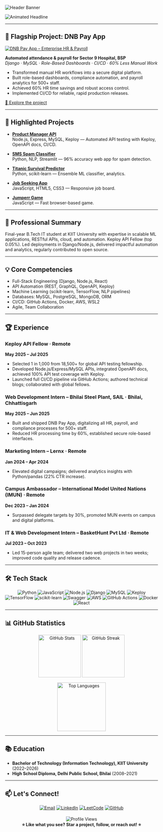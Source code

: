![Header Banner](https://capsule-render.vercel.app/api?type=waving&color=0:24c6dc,100:5433ff&height=190&section=header&text=Piyush%20Kumar%20Tiwari&fontSize=38&fontAlign=50&fontColor=191970)

![Animated Headline](https://readme-typing-svg.demolab.com?font=Fira+Code&size=25&pause=1000&color=24c6dc&width=900&center=true&vCenter=true&lines=AI%2FML+Enthusiast+%7C+Full-Stack+Developer+%7C+Keploy+API+Fellow;Delivering+Enterprise+Applications+and+Automation;Passionate+about+Real+Business+Impact+and+Open+Source)

---

## 🚩 Flagship Project: DNB Pay App

[![DNB Pay App – Enterprise HR & Payroll](https://img.shields.io/badge/DNB%20Pay%20App–Enterprise%20HR%20%26%20Payroll-24c6dc?style=for-the-badge&logo=django&logoColor=white)](https://github.com/stealthinator45/DNB-pay-system)


**Automated attendance & payroll for Sector 9 Hospital, BSP**  
_Django · MySQL · Role-Based Dashboards · CI/CD · 60% Less Manual Work_

- Transformed manual HR workflows into a secure digital platform.
- Built role-based dashboards, compliance automation, and payroll analytics for 500+ staff.
- Achieved 60% HR time savings and robust access control.
- Implemented CI/CD for reliable, rapid production releases.

[🌟 Explore the project](https://github.com/stealthinator45/DNB-pay-system)

---

## 🌟 Highlighted Projects

- **[Product Manager API](https://github.com/stealthinator45/product-manager-api)**  
  Node.js, Express, MySQL, Keploy — Automated API testing with Keploy, OpenAPI docs, CI/CD.

- **[SMS Spam Classifier](https://github.com/stealthinator45/SMS-spam-classifier)**  
  Python, NLP, Streamlit — 96% accuracy web app for spam detection.

- **[Titanic Survival Predictor](https://github.com/stealthinator45/Titanic-Survival-Prediction)**  
  Python, scikit-learn — Ensemble ML classifier, analytics.

- **[Job Seeking App](https://github.com/stealthinator45/Job-Seeking-App)**  
  JavaScript, HTML5, CSS3 — Responsive job board.

- **[Jumperr Game](https://github.com/stealthinator45/Jumperr-Game)**  
  JavaScript — Fast browser-based game.

---

## 👤 Professional Summary

Final-year B.Tech IT student at KIIT University with expertise in scalable ML applications, RESTful APIs, cloud, and automation. Keploy API Fellow (top 0.05%). Led deployments in Django/Node.js, delivered impactful automation and analytics, regularly contributed to open source.

---

## 💡 Core Competencies

- Full-Stack Engineering (Django, Node.js, React)
- API Automation (REST, GraphQL, OpenAPI, Keploy)
- Machine Learning (scikit-learn, TensorFlow, NLP pipelines)
- Databases: MySQL, PostgreSQL, MongoDB, ORM
- CI/CD: GitHub Actions, Docker, AWS, WSL2
- Agile, Team Collaboration

---

## 🏆 Experience

### **Keploy API Fellow** · Remote  
**May 2025 – Jul 2025**  
- Selected 1 in 1,000 from 18,500+ for global API testing fellowship.  
- Developed Node.js/Express/MySQL APIs, integrated OpenAPI docs, achieved 100% API test coverage with Keploy.  
- Launched full CI/CD pipeline via GitHub Actions; authored technical blogs; collaborated with global fellows.

### **Web Development Intern – Bhilai Steel Plant, SAIL** · Bhilai, Chhattisgarh  
**May 2025 – Jun 2025**  
- Built and shipped DNB Pay App, digitalizing all HR, payroll, and compliance processes for 500+ staff.  
- Reduced HR processing time by 60%, established secure role-based interfaces.

### **Marketing Intern – Lernx** · Remote  
**Jan 2024 – Apr 2024**  
- Elevated digital campaigns; delivered analytics insights with Python/pandas (22% CTR increase).

### **Campus Ambassador – International Model United Nations (IMUN)** · Remote  
**Dec 2023 – Jan 2024**  
- Surpassed delegate targets by 30%, promoted MUN events on campus and digital platforms.

### **IT & Web Development Intern – BasketHunt Pvt Ltd** · Remote  
**Jul 2023 – Oct 2023**  
- Led 15-person agile team; delivered two web projects in two weeks; improved code quality and release cadence.

---

## 🛠️ Tech Stack

<p align="center" style="margin-top: 10px; margin-bottom: 10px;">
  <img src="https://img.shields.io/badge/Python-3776AB?logo=python&style=for-the-badge" alt="Python" />
  <img src="https://img.shields.io/badge/JavaScript-F7DF1E?logo=javascript&logoColor=black&style=for-the-badge" alt="JavaScript" />
  <img src="https://img.shields.io/badge/Node.js-339933?logo=nodedotjs&style=for-the-badge" alt="Node.js" />
  <img src="https://img.shields.io/badge/Django-092E20?logo=django&style=for-the-badge" alt="Django" />
  <img src="https://img.shields.io/badge/MySQL-00618C?logo=mysql&style=for-the-badge" alt="MySQL" />
  <img src="https://img.shields.io/badge/Keploy-7839F3?style=for-the-badge" alt="Keploy" />
  <img src="https://img.shields.io/badge/TensorFlow-FF6F00?logo=tensorflow&style=for-the-badge" alt="TensorFlow" />
  <img src="https://img.shields.io/badge/scikit--learn-F7931E?logo=scikit-learn&style=for-the-badge" alt="scikit-learn" />
  <img src="https://img.shields.io/badge/Swagger-85EA2D?logo=swagger&style=for-the-badge" alt="Swagger" />
  <img src="https://img.shields.io/badge/AWS-232F3E?logo=amazonaws&style=for-the-badge" alt="AWS" />
  <img src="https://img.shields.io/badge/GitHub%20Actions-2088FF?logo=githubactions&style=for-the-badge" alt="GitHub Actions" />
  <img src="https://img.shields.io/badge/Docker-2496ED?logo=docker&style=for-the-badge" alt="Docker" />
  <img src="https://img.shields.io/badge/React-20232A?logo=react&logoColor=61DAFB&style=for-the-badge" alt="React" />
</p>

---

## 📊 GitHub Statistics

<p align="center">
  <img src="https://github-readme-stats.vercel.app/api?username=stealthinator45&show_icons=true&theme=radical&hide_title=true" alt="GitHub Stats" height="140" />
  <img src="https://streak-stats.demolab.com/?user=stealthinator45&theme=radical&hide_title=true" alt="GitHub Streak" height="140" />
</p>

<p align="center">
  <img src="https://github-readme-stats.vercel.app/api/top-langs/?username=stealthinator45&layout=compact&theme=radical&hide_border=true" alt="Top Languages" height="160" />
</p>

---

## 📚 Education

- **Bachelor of Technology (Information Technology), KIIT University** (2022–2026)  
- **High School Diploma, Delhi Public School, Bhilai** (2008–2021)

---

## 📫 Let's Connect!

<p align="center" style="margin-bottom: 20px;">
  <a href="mailto:tpiyush2626@gmail.com"><img src="https://img.shields.io/badge/Email-D14836?style=for-the-badge&logo=gmail&logoColor=white" alt="Email" /></a>
  <a href="https://www.linkedin.com/in/piyush-kumar-tiwari-a6a800256"><img src="https://img.shields.io/badge/LinkedIn-0077B5?style=for-the-badge&logo=linkedin&logoColor=white" alt="LinkedIn" /></a>
  <a href="https://leetcode.com/u/tpiyush2626/"><img src="https://img.shields.io/badge/LeetCode-FFA116?style=for-the-badge&logo=leetcode&logoColor=white" alt="LeetCode" /></a>
  <a href="https://github.com/stealthinator45"><img src="https://img.shields.io/badge/GitHub-181717?style=for-the-badge&logo=github&logoColor=white" alt="GitHub" /></a>
</p>

<p align="center">
  <img src="https://komarev.com/ghpvc/?username=stealthinator45&color=43E97B&style=flat-square&label=Profile+Views" alt="Profile Views" />
  <br />
  <b>⭐ Like what you see? Star a project, follow, or reach out! ⭐</b>
</p>

